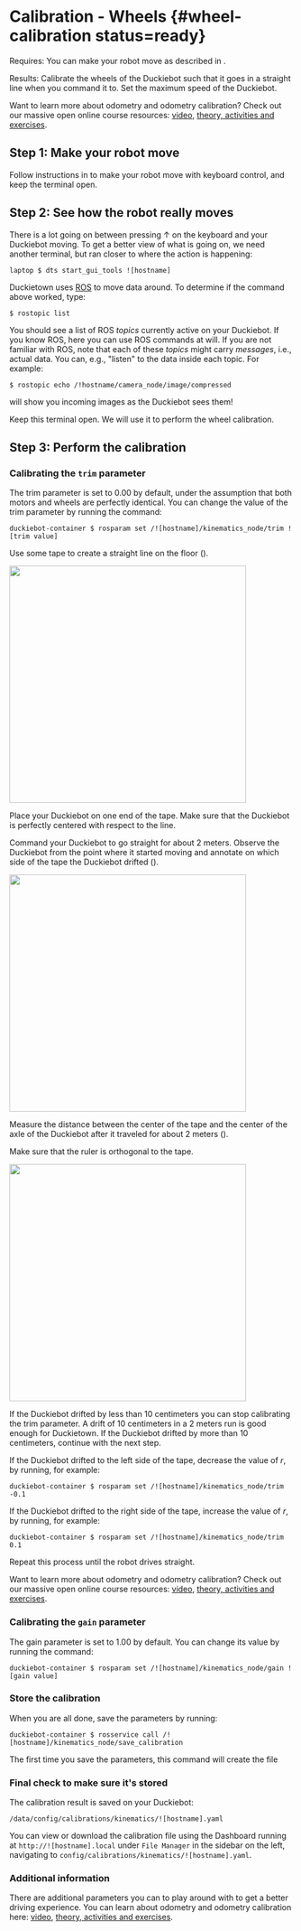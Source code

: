 # Calibration - Wheels {#wheel-calibration status=ready}

<div class='requirements' markdown='1'>

Requires: You can make your robot move as described in [](#sec:rc-control).

Results:  Calibrate the wheels of the Duckiebot such that it goes in a straight line
when you command it to. Set the maximum speed of the Duckiebot.

</div>

Want to learn more about odometry and odometry calibration? Check out our massive open online course resources: [video][videolink], [theory, activities and exercises][theorylink].

## Step 1: Make your robot move

Follow instructions in [](#sec:rc-control) to make your robot move with keyboard control, and keep the terminal open. 

## Step 2: See how the robot really moves

There is a lot going on between pressing &#8593; on the keyboard and your Duckiebot moving. To get a better view of what is going on, we need another terminal, but ran closer to where the action is happening:

    laptop $ dts start_gui_tools ![hostname]

Duckietown uses [ROS](https://www.ros.org/) to move data around. To determine if the command above worked, type:

    $ rostopic list

You should see a list of ROS _topics_ currently active on your Duckiebot. If you know ROS, here you can use ROS commands at will. If you are not familiar with ROS, note that each of these _topics_ might carry _messages_, i.e., actual data. You can, e.g., "listen" to the data inside each topic. For example:

    $ rostopic echo /!hostname/camera_node/image/compressed

will show you incoming images as the Duckiebot sees them!

Keep this terminal open. We will use it to perform the wheel calibration.

## Step 3: Perform the calibration

### Calibrating the `trim` parameter

The trim parameter is set to $0.00$ by default, under the assumption that both motors and wheels are perfectly identical. You can change the value of the trim parameter by running the command:

    duckiebot-container $ rosparam set /![hostname]/kinematics_node/trim ![trim value]

Use some tape to create a straight line on the floor ([](#fig:wheel_calibration_line)).

<div figure-id="fig:wheel_calibration_line" figure-caption="Straight line useful for wheel calibration">
     <img src="wheel_calibration_line.jpg" style='width: 30em'/>
</div>

Place your Duckiebot on one end of the tape. Make sure that the Duckiebot is
perfectly centered with respect to the line.

Command your Duckiebot to go straight for about 2 meters. Observe the Duckiebot
from the point where it started moving and annotate on which side of the tape
the Duckiebot drifted ([](#fig:wheel_calibration_lr_drift)).

<div figure-id="fig:wheel_calibration_lr_drift" figure-caption="Left/Right drift">
  <img src="wheel_calibration_lr_drift.jpg" style='width: 30em'/>
</div>


Measure the distance between the center of the tape and the center of the axle of
the Duckiebot after it traveled for about 2 meters ([](#fig:wheel_calibration_measuring_drift)).

Make sure that the ruler is orthogonal to the tape.

<div figure-id="fig:wheel_calibration_measuring_drift" figure-caption="Measure the amount of drift after 2 meters run">
     <img src="wheel_calibration_measuring_drift.jpg" style='width: 30em'/>
</div>

If the Duckiebot drifted by less than $10$ centimeters you can stop calibrating the trim parameter. A drift of $10$ centimeters in a $2$ meters run is good enough for Duckietown. If the Duckiebot drifted by more than $10$ centimeters, continue with the next step.

If the Duckiebot drifted to the left side of the tape, decrease the value of $r$, by running, for example:

    duckiebot-container $ rosparam set /![hostname]/kinematics_node/trim -0.1

If the Duckiebot drifted to the right side of the tape, increase the value of
$r$, by running, for example:

    duckiebot-container $ rosparam set /![hostname]/kinematics_node/trim 0.1



Repeat this process until the robot drives straight.

Want to learn more about odometry and odometry calibration? Check out our massive open online course resources: [video][videolink], [theory, activities and exercises][theorylink].

### Calibrating the `gain` parameter

The gain parameter is set to $1.00$ by default. You can change its value by
running the command:

    duckiebot-container $ rosparam set /![hostname]/kinematics_node/gain ![gain value]

<!-- You won't really know if it's right until you verify it though! onto the next section

### Verify your calibration {#verify-kinematic-calibration status=beta}

Construct a calibration station similar to the one in [](#fig:kinematic_calibration):

<div figure-id="fig:kinematic_calibration" figure-caption="Kinematic calibration verification setup">
     <img src="kinematic_calibration1.jpg" style='width: 30em'/>
     <img src="kinematic_calibration3.pdf" style='width: 30em'/>
     <img src="kinematic_calibration2.jpg" style='width: 30em'/>
</div>

Note: In the sketch of the setup, the light green sections represent the interlocking parts of the tiles.

The following are the specs for this 3x1 mat "runway":

 - For red and white tape, use the one provided in your Duckietown kit

 - Blue/Black tape is ignored by Duckiebots, you can use anything of any color (expect red/white/yellow) to mark the positions.

 - Red line as close to the edge without crossing the interlocking bits.

 - Blue/Black line 8 cm from red line and parallel to it.

 - White lines on the edge without intersecting the interlocking bits

 - Yellow line in the middle of the white lines

 - Blue/black start position is ~3-4 cm from the edge (not including the interlocking bits)


Place your robot as shown in [](#fig:kinematic_calibration).

In the open shell execute:

    duckiebot-container $ roslaunch indefinite_navigation calibrate_kinematics.test veh:=![veh_name]

Then open a second shell with:

    laptop $ docker -H ![hostname].local exec -it demo_base /bin/bash

And inside of it run the test script with:

    duckiebot-container $ rosrun indefinite_navigation  test_kinematics.py

You should see your robot drive down the lane. If it is calibrated properly, you will see a message saying that it has `PASSED`, otherwise it is `FAILED` and you should adjust your gains based on what you observe and try again. You can use the shell in which you ran the `rosrun` command to modify the calibration. -->

### Store the calibration

When you are all done, save the parameters by running:

    duckiebot-container $ rosservice call /![hostname]/kinematics_node/save_calibration

The first time you save the parameters, this command will create the file


### Final check to make sure it's stored

The calibration result is saved on your Duckiebot:

```
/data/config/calibrations/kinematics/![hostname].yaml
```


You can view or download the calibration file using the Dashboard running at `http://![hostname].local` under `File Manager` in the sidebar on the left, navigating to `config/calibrations/kinematics/![hostname].yaml`.

<!--

Read more [here](#dashboard-tutorial-files)

-->

### Additional information

There are additional parameters you can to play around with to get a better driving experience. You can learn about odometry and odometry calibration here: [video][videolink], [theory, activities and exercises][theorylink].


[videolink]:https://vimeo.com/manage/videos/580764763
[theorylink]:https://github.com/duckietown/mooc-exercises/tree/daffy/modcon